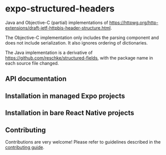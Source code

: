 # expo-structured-headers

Java and Objective-C (partial) implementations of https://httpwg.org/http-extensions/draft-ietf-httpbis-header-structure.html.

The Objective-C implementation only includes the parsing component and does not include serialization. It also ignores ordering of dictionaries.

The Java implementation is a derivative of https://github.com/reschke/structured-fields, with the package name in each source file changed.

## API documentation

## Installation in managed Expo projects

## Installation in bare React Native projects

## Contributing

Contributions are very welcome! Please refer to guidelines described in the [contributing guide](https://github.com/expo/expo#contributing).
